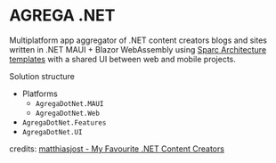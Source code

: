 # AGREGA .NET

Multiplatform app aggregator of .NET content creators blogs and sites written in .NET MAUI + Blazor WebAssembly using [Sparc Architecture templates](https://github.com/sparc-coop/Sparc.Kernel/tree/main/templates) with a shared UI between web and mobile projects.

Solution structure
- Platforms
  - `AgregaDotNet.MAUI`
  - `AgregaDotNet.Web`
- `AgregaDotNet.Features`
- `AgregaDotNet.UI`

credits: [matthiasjost - My Favourite .NET Content Creators](https://github.com/matthiasjost/dotnet-content-creators)
